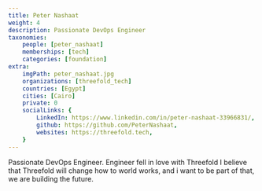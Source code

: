 ```yaml
---
title: Peter Nashaat
weight: 4
description: Passionate DevOps Engineer
taxonomies:
    people: [peter_nashaat]
    memberships: [tech]
    categories: [foundation]
extra:
    imgPath: peter_nashaat.jpg
    organizations: [threefold_tech]
    countries: [Egypt]
    cities: [Cairo]
    private: 0
    socialLinks: {
        LinkedIn: https://www.linkedin.com/in/peter-nashaat-33966831/,
        github: https://github.com/PeterNashaat,
        websites: https://threefold.tech,
    }
---
```


Passionate DevOps Engineer. Engineer fell in love with Threefold I believe that Threefold will change how to world works, and i want to be part of that, we are building the future.
